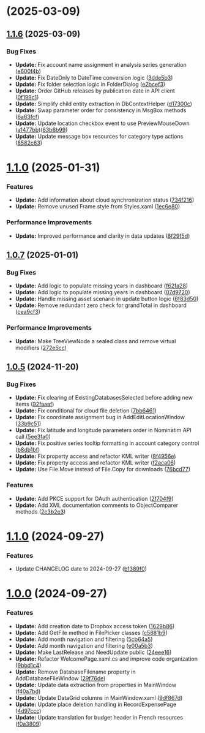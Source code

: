 #  (2025-03-09)



## [1.1.6](https://github.com/TheR7angelo/MyExpenses/compare/1.1.0...1.1.6) (2025-03-09)


### Bug Fixes

* **Update:** Fix account name assignment in analysis series generation ([e600f4b](https://github.com/TheR7angelo/MyExpenses/commit/e600f4b946f2f46e18104a42eed27a00c894db66))
* **Update:** Fix DateOnly to DateTime conversion logic ([3dde5b3](https://github.com/TheR7angelo/MyExpenses/commit/3dde5b3b0c3edbb269dc94083bbf62bab480b003))
* **Update:** Fix folder selection logic in FolderDialog ([e2bcef3](https://github.com/TheR7angelo/MyExpenses/commit/e2bcef3a065e8dc34d26ff50db31e275f4b7b8ba))
* **Update:** Order GitHub releases by publication date in API client ([0f199c1](https://github.com/TheR7angelo/MyExpenses/commit/0f199c1c9d70123b6b9105a8d1398abfee6b5b05))
* **Update:** Simplify child entity extraction in DbContextHelper ([d17300c](https://github.com/TheR7angelo/MyExpenses/commit/d17300cb2e3ad5f72f3f335c4b0cda69f1843c1e))
* **Update:** Swap parameter order for consistency in MsgBox methods ([6a63fcf](https://github.com/TheR7angelo/MyExpenses/commit/6a63fcfa718bab890062676940fb238c22f4640f))
* **Update:** Update location checkbox event to use PreviewMouseDown ([a1477bb](https://github.com/TheR7angelo/MyExpenses/commit/a1477bbb5670fd02b7167f6b1f2246671bb25a96))([63b8b99](https://github.com/TheR7angelo/MyExpenses/commit/63b8b9926e73beb4c6e087a169087477d57277cd))
* **Update:** Update message box resources for category type actions ([8582c63](https://github.com/TheR7angelo/MyExpenses/commit/8582c63cb3f89c592b3377fa98b4b92253421ce0))



# [1.1.0](https://github.com/TheR7angelo/MyExpenses/compare/v1.0.7...1.1.0) (2025-01-31)


### Features

* **Update:** Add information about cloud synchronization status ([734f216](https://github.com/TheR7angelo/MyExpenses/commit/734f21618faa397df1fa284847dc9f0413805ba9))
* **Update:** Remove unused Frame style from Styles.xaml ([1ec6e80](https://github.com/TheR7angelo/MyExpenses/commit/1ec6e80143625a3e8235ff0a857b37539362f666))


### Performance Improvements

* **Update:** Improved performance and clarity in data updates ([8f29f5d](https://github.com/TheR7angelo/MyExpenses/commit/8f29f5da48333bc82911074222c8aa148f74bb93))



## [1.0.7](https://github.com/TheR7angelo/MyExpenses/compare/v1.0.5...v1.0.7) (2025-01-01)


### Bug Fixes

* **Update:** Add logic to populate missing years in dashboard ([f62fa28](https://github.com/TheR7angelo/MyExpenses/commit/f62fa2890d16587344c63b148630cc15d9512ef8))
* **Update:** Add logic to populate missing years in dashboard ([07d9720](https://github.com/TheR7angelo/MyExpenses/commit/07d97203fd4871cf6722de5e44f817e597088d82))
* **Update:** Handle missing asset scenario in update button logic ([6f83d50](https://github.com/TheR7angelo/MyExpenses/commit/6f83d50d3fab85db728d3a50e75cbede8a9645e8))
* **Update:** Remove redundant zero check for grandTotal in dashboard ([cea9cf3](https://github.com/TheR7angelo/MyExpenses/commit/cea9cf33fbce7592cf338fa091508835746fc236))


### Performance Improvements

* **Update:** Make TreeViewNode a sealed class and remove virtual modifiers ([272e5cc](https://github.com/TheR7angelo/MyExpenses/commit/272e5cc3235b6b450787cb2e63c038513472b727))



## [1.0.5](https://github.com/TheR7angelo/MyExpenses/compare/v1.1.0...v1.0.5) (2024-11-20)


### Bug Fixes

* **Update:** Fix clearing of ExistingDatabasesSelected before adding new items ([92faaaf](https://github.com/TheR7angelo/MyExpenses/commit/92faaaf2b6021e524f1966d8100887cfd971ebbc))
* **Update:** Fix conditional for cloud file deletion ([7bb6461](https://github.com/TheR7angelo/MyExpenses/commit/7bb646120b1d62a778736f90dcb0e0bf7b4dff72))
* **Update:** Fix coordinate assignment bug in AddEditLocationWindow ([33b9c51](https://github.com/TheR7angelo/MyExpenses/commit/33b9c5196673519f37da55e239f1e2817ae3cf43))
* **Update:** Fix latitude and longitude parameters order in Nominatim API call ([5ee3fa0](https://github.com/TheR7angelo/MyExpenses/commit/5ee3fa04961228a5840c60741e02bec630252dc2))
* **Update:** Fix positive series tooltip formatting in account category control ([b8db1bf](https://github.com/TheR7angelo/MyExpenses/commit/b8db1bfce6874f3f6c9bcb99e9631abe85abbb59))
* **Update:** Fix property access and refactor KML writer ([8f4956e](https://github.com/TheR7angelo/MyExpenses/commit/8f4956ed537c567e24f6a8b736c6b0baae4c3867))
* **Update:** Fix property access and refactor KML writer ([f2aca06](https://github.com/TheR7angelo/MyExpenses/commit/f2aca061cabd161f425bce62c37fb09e70752e05))
* **Update:** Use File.Move instead of File.Copy for downloads ([76bcd77](https://github.com/TheR7angelo/MyExpenses/commit/76bcd7767a9c9bf57ce1e9964ecefb236e21c50d))


### Features

* **Update:** Add PKCE support for OAuth authentication ([2f704f9](https://github.com/TheR7angelo/MyExpenses/commit/2f704f99b37202b9c1e694e6e2183a3e46db3d52))
* **Update:** Add XML documentation comments to ObjectComparer methods ([2c3b2e3](https://github.com/TheR7angelo/MyExpenses/commit/2c3b2e3384e9143104f5fc575a804e571a6394b4))



# [1.1.0](https://github.com/TheR7angelo/MyExpenses/compare/v1.0.0...v1.1.0) (2024-09-27)


### Features

* Update CHANGELOG date to 2024-09-27 ([b1389f0](https://github.com/TheR7angelo/MyExpenses/commit/b1389f0d37f6e94c3bac012b2dc5ad665956a8ca))



# [1.0.0](https://github.com/TheR7angelo/MyExpenses/compare/f40a7bd6e315457a5143c7481a07ef90befea7eb...v1.0.0) (2024-09-27)


### Features

* **Update:** Add creation date to Dropbox access token ([1629b86](https://github.com/TheR7angelo/MyExpenses/commit/1629b8680f827a963643ed249493f7cc76c2e3d7))
* **Update:** Add GetFile method in FilePicker classes ([c5881b9](https://github.com/TheR7angelo/MyExpenses/commit/c5881b92a07c55cc6becbc30d05aa229918e562d))
* **Update:** Add month navigation and filtering ([5cb64a5](https://github.com/TheR7angelo/MyExpenses/commit/5cb64a5823ced9e81439129811d70a45c86f3ea6))
* **Update:** Add month navigation and filtering ([e00a5b3](https://github.com/TheR7angelo/MyExpenses/commit/e00a5b36a14b39ea623092a2d66cdca90fd1262c))
* **Update:** Make LastRelease and NeedUpdate public ([24eee16](https://github.com/TheR7angelo/MyExpenses/commit/24eee1645cc43bcfa099e923c58ca75ad25658b2))
* **Update:** Refactor WelcomePage.xaml.cs and improve code organization ([9bbd1c4](https://github.com/TheR7angelo/MyExpenses/commit/9bbd1c40c754a128f95317dd25447dcdb70a8b70))
* **Update:** Remove DatabaseFilename property in AddDatabaseFileWindow ([29f76de](https://github.com/TheR7angelo/MyExpenses/commit/29f76deea2719d9b4518db64499a5eade1b99b86))
* **Update:** Update data extraction from properties in MainWindow ([f40a7bd](https://github.com/TheR7angelo/MyExpenses/commit/f40a7bd6e315457a5143c7481a07ef90befea7eb))
* **Update:** Update DataGrid columns in MainWindow.xaml ([9df867d](https://github.com/TheR7angelo/MyExpenses/commit/9df867d096bcdb001c565c4e7d0322e53d9cdeb5))
* **Update:** Update place deletion handling in RecordExpensePage ([4d97ccc](https://github.com/TheR7angelo/MyExpenses/commit/4d97ccc6d2b7f072ddb618e66ec59492de77dbb4))
* **Update:** Update translation for budget header in French resources ([f0a3809](https://github.com/TheR7angelo/MyExpenses/commit/f0a3809f7cd5e1fb42b20886191600ced894430e))



